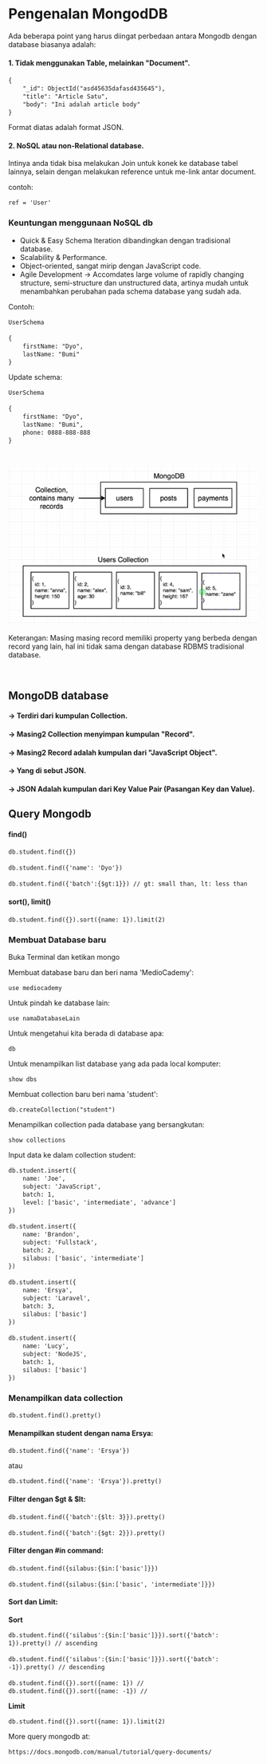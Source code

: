 # Pengenalan MongodDB

Ada beberapa point yang harus diingat perbedaan antara Mongodb dengan database biasanya adalah:

#### 1. Tidak menggunakan Table, melainkan "Document".

	{
		"_id": ObjectId("asd45635dafasd435645"),
		"title": "Article Satu",
		"body": "Ini adalah article body" 
	}

Format diatas adalah format JSON.

#### 2. NoSQL atau non-Relational database.

Intinya anda tidak bisa melakukan Join untuk konek ke database tabel lainnya, selain dengan melakukan reference untuk me-link antar document.

contoh: 

	ref = 'User'

### Keuntungan menggunaan NoSQL db

* Quick & Easy Schema Iteration dibandingkan dengan tradisional database.
* Scalability & Performance.
* Object-oriented, sangat mirip dengan JavaScript code.
* Agile Development -> Accomdates large volume of rapidly changing structure, semi-structure dan unstructured data, artinya mudah untuk menambahkan perubahan pada schema database yang sudah ada.

Contoh:

	UserSchema
	
	{
		firstName: "Dyo",
		lastName: "Bumi"
	}
	
Update schema:

	UserSchema
	
	{
		firstName: "Dyo",
		lastName: "Bumi",
		phone: 0888-888-888
	}



<br>

![mongo](img/mongo.png)

Keterangan: Masing masing record memiliki property yang berbeda dengan record yang lain, hal ini tidak sama dengan database RDBMS tradisional database.

<br>

## MongoDB database
#### -> Terdiri dari kumpulan Collection.
#### -> Masing2 Collection menyimpan kumpulan "Record".
#### -> Masing2 Record adalah kumpulan dari "JavaScript Object".
#### -> Yang di sebut JSON. 
#### -> JSON Adalah kumpulan dari Key Value Pair (Pasangan Key dan Value).

## Query Mongodb

#### find()

	db.student.find({})
	
	db.student.find({'name': 'Dyo'})
	
	db.student.find({'batch':{$gt:1}}) // gt: small than, lt: less than

#### sort(), limit()

	db.student.find({}).sort({name: 1}).limit(2)
	
### Membuat Database baru

Buka Terminal dan ketikan mongo

Membuat database baru dan beri nama 'MedioCademy':

	use mediocademy
	
Untuk pindah ke database lain:

	use namaDatabaseLain
	
Untuk mengetahui kita berada di database apa:

	db
	
Untuk menampilkan list database yang ada pada local komputer:

	show dbs
	
Membuat collection baru beri nama 'student':

	db.createCollection("student")
	
Menampilkan collection pada database yang bersangkutan:

	show collections
	
Input data ke dalam collection student:

	db.student.insert({
		name: 'Joe',
		subject: 'JavaScript',
		batch: 1,
		level: ['basic', 'intermediate', 'advance']
	})
	
	db.student.insert({
		name: 'Brandon',
		subject: 'Fullstack',
		batch: 2,
		silabus: ['basic', 'intermediate']
	})
	
	db.student.insert({
		name: 'Ersya',
		subject: 'Laravel',
		batch: 3,
		silabus: ['basic']
	})
	
	db.student.insert({
		name: 'Lucy',
		subject: 'NodeJS',
		batch: 1,
		silabus: ['basic']
	})
	
### Menampilkan data collection

	db.student.find().pretty()
	
#### Menampilkan student dengan nama Ersya:

	db.student.find({'name': 'Ersya'})
	
atau	

	db.student.find({'name': 'Ersya'}).pretty()
	
#### Filter dengan $gt & $lt:

	db.student.find({'batch':{$lt: 3}}).pretty()

	db.student.find({'batch':{$gt: 2}}).pretty()

#### Filter dengan #in command:

	db.student.find({silabus:{$in:['basic']}})
	
	db.student.find({silabus:{$in:['basic', 'intermediate']}})
	
#### Sort dan Limit:

**Sort**

	db.student.find({'silabus':{$in:['basic']}}).sort({'batch': 1}).pretty() // ascending
	
	db.student.find({'silabus':{$in:['basic']}}).sort({'batch': -1}).pretty() // descending	
	
	db.student.find({}).sort({name: 1}) //
	db.student.find({}).sort({name: -1}) //
	
**Limit**	
	
	db.student.find({}).sort({name: 1}).limit(2)
	
More query mongodb at:

	https://docs.mongodb.com/manual/tutorial/query-documents/
	
	

	